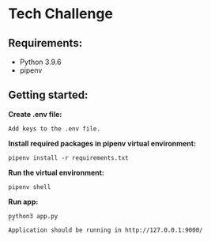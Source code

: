 # Tech Challenge

## Requirements:

- Python 3.9.6
- pipenv

## Getting started:

**Create .env file:**
```
Add keys to the .env file.
```

**Install required packages in pipenv virtual environment:**
```
pipenv install -r requirements.txt
```
**Run the virtual environment:**
```
pipenv shell
```
**Run app:**
```
python3 app.py
``
Application should be running in http://127.0.0.1:9000/